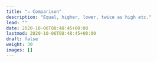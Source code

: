 ```yaml
---
title: "⚔️ Comparison"
description: "Equal, higher, lower, twice as high etc."
lead: ""
date: 2020-10-06T08:48:45+00:00
lastmod: 2020-10-06T08:48:45+00:00
draft: false
weight: 30
images: []
---
```


